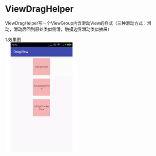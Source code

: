 # ViewDragHelper
ViewDragHelper写一个ViewGroup内含滑动View的样式（三种滑动方式：滑动，滑动后回到原处类似侧滑，触摸边界滑动类似抽屉）

1.效果图</br>
![image](https://github.com/haibofaith/Widget/blob/master/ViewDragHelper.gif)